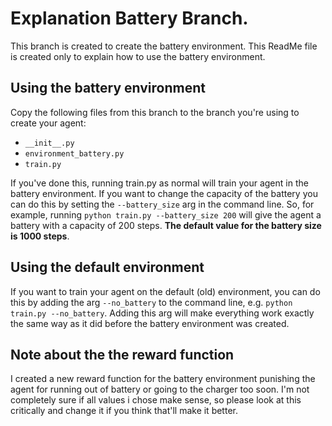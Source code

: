 # Explanation Battery Branch.

This branch is created to create the battery environment. This ReadMe file is created
only to explain how to use the battery environment.

## Using the battery environment

Copy the following files from this branch to the branch you're using to create your agent:

- `__init__.py`
- `environment_battery.py`
- `train.py`

If you've done this, running train.py as normal will train your agent in the battery environment.
If you want to change the capacity of the battery you can do this by setting the `--battery_size`
arg in the command line. So, for example, running `python train.py --battery_size 200` will give the
agent a battery with a capacity of 200 steps. **The default value for the battery size is 1000 steps**.

## Using the default environment

If you want to train your agent on the default (old) environment, you can do this by adding the arg
`--no_battery` to the command line, e.g. `python train.py --no_battery`. Adding this arg will make
everything work exactly the same way as it did before the battery environment was created.

## Note about the the reward function

I created a new reward function for the battery environment punishing the agent for running out of
battery or going to the charger too soon. I'm not completely sure if all values i chose make sense,
so please look at this critically and change it if you think that'll make it better.
